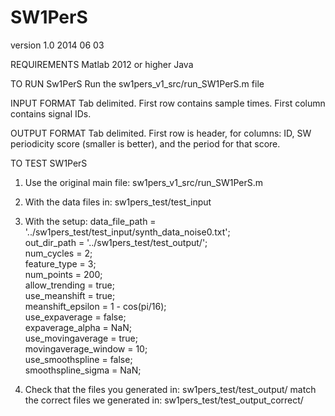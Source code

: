 # SW1PerS
version 1.0 
2014 06 03


REQUIREMENTS
Matlab 2012 or higher
Java


TO RUN Sw1PerS
Run the sw1pers_v1_src/run_SW1PerS.m file


INPUT FORMAT
Tab delimited.
First row contains sample times.
First column contains signal IDs.


OUTPUT FORMAT
Tab delimited.
First row is header, for columns:
ID, SW periodicity score (smaller is better), and the period for that score.



TO TEST SW1PerS
1. Use the original main file: sw1pers_v1_src/run_SW1PerS.m

2. With the data files in: sw1pers_test/test_input 

3. With the setup:
data_file_path = '../sw1pers_test/test_input/synth_data_noise0.txt';  
out_dir_path = '../sw1pers_test/test_output/';    
num_cycles = 2;  
feature_type = 3;  
num_points = 200;  
allow_trending = true;  
use_meanshift = true;   
meanshift_epsilon = 1 - cos(pi/16);   
use_expaverage = false;  
expaverage_alpha = NaN;  
use_movingaverage = true;   
movingaverage_window = 10;  
use_smoothspline = false;  
smoothspline_sigma = NaN;  

4. Check that the files you generated in: sw1pers_test/test_output/ 
match the correct files we generated in: sw1pers_test/test_output_correct/

